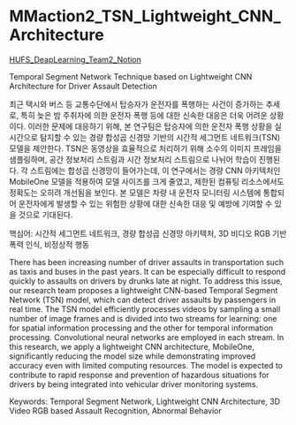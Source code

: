 # MMaction2_TSN_Lightweight_CNN_Architecture


[HUFS_DeapLearning_Team2_Notion](https://j8n17.notion.site/HUFS-DL-2-f94647f9b8d642a9bce8c5533282c3e3?pvs=4)


Temporal Segment Network Technique based on Lightweight CNN Architecture for Driver Assault Detection


최근 택시와 버스 등 교통수단에서 탑승자가 운전자를 폭행하는 사건이 증가하는 추세로, 특히 늦은
밤 주취자에 의한 운전자 폭행 등에 대한 신속한 대응은 더욱 어려운 상황이다. 이러한 문제에 대응하기 위해,
본 연구팀은 탑승자에 의한 운전자 폭행 상황을 실시간으로 탐지할 수 있는 경량 합성곱 신경망 기반의 시간적
세그먼트 네트워크(TSN) 모델을 제안한다. TSN은 동영상을 효율적으로 처리하기 위해 소수의 이미지
프레임을 샘플링하며, 공간 정보처리 스트림과 시간 정보처리 스트림으로 나뉘어 학습이 진행된다. 각
스트림에는 합성곱 신경망이 들어가는데, 이 연구에서는 경량 CNN 아키텍처인 MobileOne 모델을 적용하여
모델 사이즈를 크게 줄였고, 제한된 컴퓨팅 리소스에서도 정확도는 오히려 개선됨을 보인다. 본 모델은 차량
내 운전자 모니터링 시스템에 통합되어 운전자에게 발생할 수 있는 위험한 상황에 대한 신속한 대응 및 예방에
기여할 수 있을 것으로 기대된다.

핵심어: 시간적 세그먼트 네트워크, 경량 합성곱 신경망 아키텍처, 3D 비디오 RGB 기반 폭력 인식, 비정상적 행동

There has been increasing number of driver assaults in transportation such as taxis and buses in the past
years. It can be especially difficult to respond quickly to assaults on drivers by drunks late at night. To address this issue,
our research team proposes a lightweight CNN-based Temporal Segment Network (TSN) model, which can detect driver
assaults by passengers in real time. The TSN model efficiently processes videos by sampling a small number of image
frames and is divided into two streams for learning: one for spatial information processing and the other for temporal
information processing. Convolutional neural networks are employed in each stream. In this research, we apply a
lightweight CNN architecture, MobileOne, significantly reducing the model size while demonstrating improved accuracy
even with limited computing resources. The model is expected to contribute to rapid response and prevention of hazardous
situations for drivers by being integrated into vehicular driver monitoring systems.


Keywords: Temporal Segment Network, Lightweight CNN Architecture, 3D Video RGB based Assault Recognition, Abnormal Behavior
